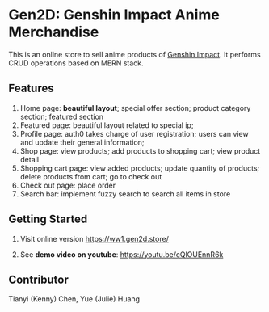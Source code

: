 # Gen2D: Genshin Impact Anime Merchandise

This is an online store to sell anime products of [Genshin Impact](https://genshin.hoyoverse.com/en/home). It performs CRUD operations based on MERN stack.

## Features

1. Home page: **beautiful layout**; special offer section; product category section; featured section
2. Featured page: beautiful layout related to special ip;
3. Profile page: auth0 takes charge of user registration; users can view and update their general information;
4. Shop page: view products; add products to shopping cart; view product detail
5. Shopping cart page: view added products; update quantity of products; delete products from cart; go to check out
6. Check out page: place order
7. Search bar: implement fuzzy search to search all items in store

## Getting Started

1. Visit online version
   https://ww1.gen2d.store/

2. See **demo video on youtube**: https://youtu.be/cQlOUEnnR6k


## Contributor

Tianyi (Kenny) Chen,
Yue (Julie) Huang
